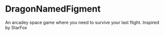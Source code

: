 # DragonNamedFigment
 An arcadey space game where you need to survive your last flight. Inspired by StarFox
